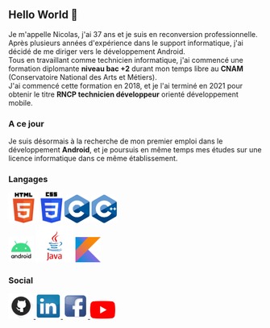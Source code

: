 ## Hello World 👋

Je m'appelle Nicolas, j'ai 37 ans et je suis en reconversion professionnelle.<br />
Après plusieurs années d'expérience dans le support informatique, j'ai décidé de me diriger vers le développement Android.<br />
Tous en travaillant comme technicien informatique, j'ai commencé une formation diplomante **niveau bac +2** durant mon temps libre au **CNAM** (Conservatoire National des Arts et Métiers).<br />
J'ai commencé cette formation en 2018, et je l'ai terminé en 2021 pour obtenir le titre **RNCP technicien développeur** orienté développement mobile.<br />

### A ce jour

Je suis désormais à la recherche de mon premier emploi dans le développement **Android**, et je poursuis en même temps mes études sur une licence informatique dans ce même établissement.

### Langages
<img src="images/HTML5.png" width="60" > <img src="images/CSS3.png" width="43" > <img src="images/C.png" width="50" >
<img src="images/C++.png" width="50" > <br /><img src="images/Android.png" width="50" > <img src="images/java.png" width="75" > <img src="images/Kotlin.png" width="50" >

### Social 
<a href="https://https://github.com/Pampitux"><img src="images/sc_github.png" width="50" >
<a href="https://www.linkedin.com/in/nicolas-alvarez-905288166/"><img src="images/sc_linkedin.png" width="50" >
    <a href="https://https://www.facebook.com/profile.php?id=100008120926056/"><img src="images/sc_facebook.png" width="50" >
      <a href="https://www.youtube.com/channel/UCWuOLvzqjZdH9DXBtgEvqlg"><img src="images/ytube.png" width="50" alt="centered image">

